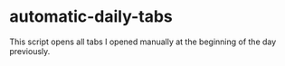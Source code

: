 # automatic-daily-tabs

This script opens all tabs I opened manually at the beginning of the day previously.

